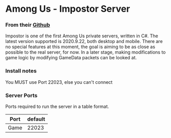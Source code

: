 # Among Us - Impostor Server
### From their [Github](https://github.com/AeonLucid/Impostor)

Impostor is one of the first Among Us private servers, written in C#.
The latest version supported is 2020.9.22, both desktop and mobile.
There are no special features at this moment, the goal is aiming to be as close as possible to the real server, for now. In a later stage, making modifications to game logic by modifying GameData packets can be looked at.

### Install notes

You MUST use Port 22023, else you can't connect

### Server Ports
Ports required to run the server in a table format.

| Port    | default |
|---------|---------|
| Game    | 22023   |
